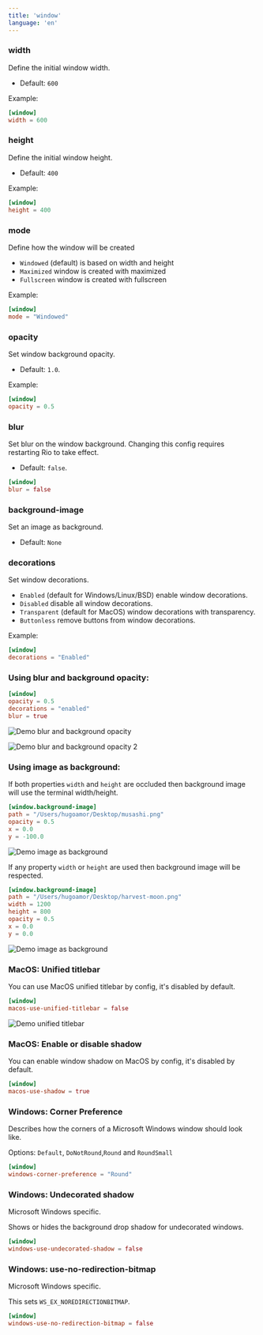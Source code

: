 ```yaml
---
title: 'window'
language: 'en'
---
```


### width

Define the initial window width.

- Default: `600`

Example:

```toml
[window]
width = 600
```

### height

Define the initial window height.

- Default: `400`

Example:

```toml
[window]
height = 400
```

### mode

Define how the window will be created

- `Windowed` (default) is based on width and height
- `Maximized` window is created with maximized
- `Fullscreen` window is created with fullscreen

Example:

```toml
[window]
mode = "Windowed"
```

### opacity

Set window background opacity.

- Default: `1.0`.

Example:

```toml
[window]
opacity = 0.5
```

### blur

Set blur on the window background. Changing this config requires restarting Rio to take effect.

- Default: `false`.

```toml
[window]
blur = false
```

### background-image

Set an image as background.

- Default: `None`

### decorations

Set window decorations.

- `Enabled` (default for Windows/Linux/BSD) enable window decorations.
- `Disabled` disable all window decorations.
- `Transparent` (default for MacOS) window decorations with transparency.
- `Buttonless` remove buttons from window decorations.

Example:

```toml
[window]
decorations = "Enabled"
```

### Using blur and background opacity:

```toml
[window]
opacity = 0.5
decorations = "enabled"
blur = true
```

![Demo blur and background opacity](/assets/demos/demo-macos-blur.png)

![Demo blur and background opacity 2](/assets/demos/demos-nixos-blur.png)

### Using image as background:

If both properties `width` and `height` are occluded then background image will use the terminal width/height.

```toml
[window.background-image]
path = "/Users/hugoamor/Desktop/musashi.png"
opacity = 0.5
x = 0.0
y = -100.0
```

![Demo image as background](/assets/demos/demo-background-image.png)

If any property `width` or `height` are used then background image will be respected.

```toml
[window.background-image]
path = "/Users/hugoamor/Desktop/harvest-moon.png"
width = 1200
height = 800
opacity = 0.5
x = 0.0
y = 0.0
```

![Demo image as background](/assets/demos/demo-background-image-partial.png)

### MacOS: Unified titlebar

You can use MacOS unified titlebar by config, it's disabled by default.

```toml
[window]
macos-use-unified-titlebar = false
```

![Demo unified titlebar](/assets/demos/demo-macos-unified-titlebar.png)

### MacOS: Enable or disable shadow

You can enable window shadow on MacOS by config, it's disabled by default.

```toml
[window]
macos-use-shadow = true
```

### Windows: Corner Preference

Describes how the corners of a Microsoft Windows window should look like.

Options: `Default`, `DoNotRound`,`Round` and `RoundSmall`

```toml
[window]
windows-corner-preference = "Round"
```

### Windows: Undecorated shadow

Microsoft Windows specific.

Shows or hides the background drop shadow for undecorated windows.

```toml
[window]
windows-use-undecorated-shadow = false
```

### Windows: use-no-redirection-bitmap

Microsoft Windows specific.

This sets `WS_EX_NOREDIRECTIONBITMAP`.

```toml
[window]
windows-use-no-redirection-bitmap = false
```
